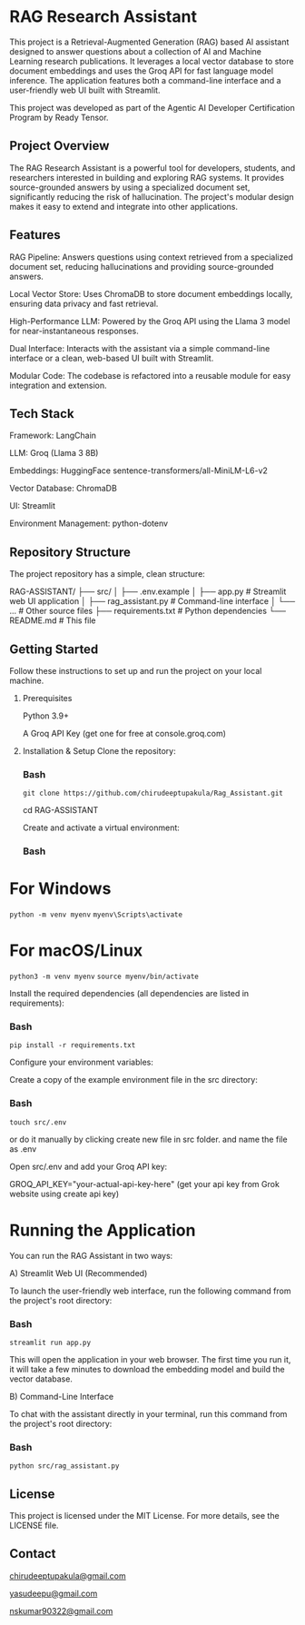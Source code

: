 # RAG Research Assistant
This project is a Retrieval-Augmented Generation (RAG) based AI assistant designed to answer questions about a collection of AI and Machine Learning research publications. It leverages a local vector database to store document embeddings and uses the Groq API for fast language model inference. The application features both a command-line interface and a user-friendly web UI built with Streamlit.

This project was developed as part of the Agentic AI Developer Certification Program by Ready Tensor.

## Project Overview
The RAG Research Assistant is a powerful tool for developers, students, and researchers interested in building and exploring RAG systems. It provides source-grounded answers by using a specialized document set, significantly reducing the risk of hallucination. The project's modular design makes it easy to extend and integrate into other applications.

## Features
RAG Pipeline: Answers questions using context retrieved from a specialized document set, reducing hallucinations and providing source-grounded answers.

Local Vector Store: Uses ChromaDB to store document embeddings locally, ensuring data privacy and fast retrieval.

High-Performance LLM: Powered by the Groq API using the Llama 3 model for near-instantaneous responses.

Dual Interface: Interacts with the assistant via a simple command-line interface or a clean, web-based UI built with Streamlit.

Modular Code: The codebase is refactored into a reusable module for easy integration and extension.

## Tech Stack
Framework: LangChain

LLM: Groq (Llama 3 8B)

Embeddings: HuggingFace sentence-transformers/all-MiniLM-L6-v2

Vector Database: ChromaDB

UI: Streamlit

Environment Management: python-dotenv

## Repository Structure
The project repository has a simple, clean structure:

RAG-ASSISTANT/
├── src/
│   ├── .env.example
│   ├── app.py           # Streamlit web UI application
│   ├── rag_assistant.py # Command-line interface
│   └── ...              # Other source files
├── requirements.txt     # Python dependencies
└── README.md            # This file
## Getting Started
Follow these instructions to set up and run the project on your local machine.

1. Prerequisites
  
   Python 3.9+

   A Groq API Key (get one for free at console.groq.com)

2. Installation & Setup
   Clone the repository:

   ### Bash

   `git clone https://github.com/chirudeeptupakula/Rag_Assistant.git`

   cd RAG-ASSISTANT

   Create and activate a virtual environment:

   ### Bash

# For Windows
`python -m venv myenv`
`myenv\Scripts\activate`

# For macOS/Linux
`python3 -m venv myenv`
`source myenv/bin/activate`

Install the required dependencies (all dependencies are listed in requirements):

### Bash
`pip install -r requirements.txt`

Configure your environment variables:

Create a copy of the example environment file in the src directory:

### Bash
`touch src/.env`

or do it manually by clicking create new file in src folder. and name the file as .env

Open src/.env and add your Groq API key:

GROQ_API_KEY="your-actual-api-key-here"
(get your api key from Grok website using create api key)

# Running the Application
   You can run the RAG Assistant in two ways:

A) Streamlit Web UI (Recommended)

To launch the user-friendly web interface, run the following command from the project's root directory:

### Bash
`streamlit run app.py`

This will open the application in your web browser. The first time you run it, it will take a few minutes to download the embedding model and build the vector database.

B) Command-Line Interface

To chat with the assistant directly in your terminal, run this command from the project's root directory:

### Bash
`python src/rag_assistant.py`

## License
This project is licensed under the MIT License. For more details, see the LICENSE file.

## Contact
chirudeeptupakula@gmail.com

yasudeepu@gmail.com

nskumar90322@gmail.com